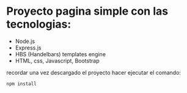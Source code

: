# Proyecto pagina simple con las tecnologias: 

- Node.js
- Express.js
- HBS (Handelbars) templates engine
- HTML, css, Javascript, Bootstrap

recordar una vez descargado el proyecto hacer ejecutar el comando: 

```
npm install
```